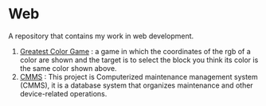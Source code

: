 # Web
A repository that contains my work in web development.
1. [Greatest Color Game](https://github.com/AhmedKhaled8/greatest-color-game) : a game in which the coordinates of the rgb of a color are shown and the target is to select the block you think its color is the same color shown above.
2. [CMMS](https://github.com/AhmedKhaled8/CMMS) : This project is Computerized maintenance management system (CMMS), it is a database
system that organizes maintenance and other device-related operations.
